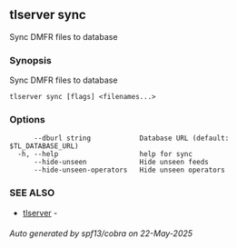 ## tlserver sync

Sync DMFR files to database

### Synopsis

Sync DMFR files to database



```
tlserver sync [flags] <filenames...>
```

### Options

```
      --dburl string            Database URL (default: $TL_DATABASE_URL)
  -h, --help                    help for sync
      --hide-unseen             Hide unseen feeds
      --hide-unseen-operators   Hide unseen operators
```

### SEE ALSO

* [tlserver](tlserver.md)	 - 

###### Auto generated by spf13/cobra on 22-May-2025
